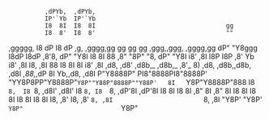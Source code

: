                                                                                               
              ,dPYb,  ,dPYb,                                                                  
              IP'`Yb  IP'`Yb                                                                  
              I8  8I  I8  8I                                    gg                            
              I8  8'  I8  8'                                    ""                            
   ,ggggg,    I8 dP   I8 dP     ,g,       ,gggg,gg  gg     gg   gg    ,ggg,,ggg,     ,gggg,gg 
  dP"  "Y8ggg I8dP    I8dP     ,8'8,     dP"  "Y8I  I8     8I   88   ,8" "8P" "8,   dP"  "Y8I 
 i8'    ,8I   I8P     I8P     ,8'  Yb   i8'    ,8I  I8,   ,8I   88   I8   8I   8I  i8'    ,8I 
,d8,   ,d8'  ,d8b,_  ,d8b,_  ,8'_   8) ,d8,   ,d8b,,d8b, ,d8I _,88,_,dP   8I   Yb,,d8,   ,d8I 
P"Y8888P"    PI8"8888PI8"8888P' "YY8P8PP"Y8888P"`Y8P""Y88P"8888P""Y88P'   8I   `Y8P"Y8888P"888
              I8 `8,  I8 `8,                             ,d8I'                           ,d8I'
              I8  `8, I8  `8,                          ,dP'8I                          ,dP'8I 
              I8   8I I8   8I                         ,8"  8I                         ,8"  8I 
              I8   8I I8   8I                         I8   8I                         I8   8I 
              I8, ,8' I8, ,8'                         `8, ,8I                         `8, ,8I 
               "Y8P'   "Y8P'                           `Y8P"                           `Y8P"  

